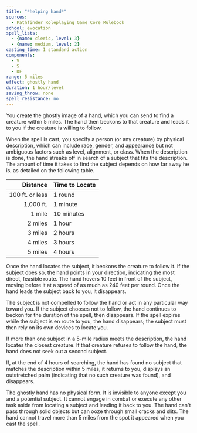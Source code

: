 ```yaml
---
title: "*helping hand*"
sources:
  - Pathfinder Roleplaying Game Core Rulebook
school: evocation
spell_lists:
  - {name: cleric, level: 3}
  - {name: medium, level: 2}
casting_time: 1 standard action
components:
  - V
  - S
  - DF
range: 5 miles
effect: ghostly hand
duration: 1 hour/level
saving_throw: none
spell_resistance: no
---
```


You create the ghostly image of a hand, which you can send to find a creature within 5 miles. The hand then beckons to that creature and leads it to you if the creature is willing to follow.

When the spell is cast, you specify a person (or any creature) by physical description, which can include race, gender, and appearance but not ambiguous factors such as level, alignment, or class. When the description is done, the hand streaks off in search of a subject that fits the description. The amount of time it takes to find the subject depends on how far away he is, as detailed on the following table.

Distance | Time to Locate
--:|:--
100 ft. or less |1 round
1,000 ft. | 1 minute
1 mile | 10 minutes
2 miles | 1 hour
3 miles | 2 hours
4 miles | 3 hours
5 miles | 4 hours

Once the hand locates the subject, it beckons the creature to follow it. If the subject does so, the hand points in your direction, indicating the most direct, feasible route. The hand hovers 10 feet in front of the subject, moving before it at a speed of as much as 240 feet per round. Once the hand leads the subject back to you, it disappears.

The subject is not compelled to follow the hand or act in any particular way toward you. If the subject chooses not to follow, the hand continues to beckon for the duration of the spell, then disappears. If the spell expires while the subject is en route to you, the hand disappears; the subject must then rely on its own devices to locate you.

If more than one subject in a 5-mile radius meets the description, the hand locates the closest creature. If that creature refuses to follow the hand, the hand does not seek out a second subject.

If, at the end of 4 hours of searching, the hand has found no subject that matches the description within 5 miles, it returns to you, displays an outstretched palm (indicating that no such creature was found), and disappears.

The ghostly hand has no physical form. It is invisible to anyone except you and a potential subject. It cannot engage in combat or execute any other task aside from locating a subject and leading it back to you. The hand can't pass through solid objects but can ooze through small cracks and slits. The hand cannot travel more than 5 miles from the spot it appeared when you cast the spell.

